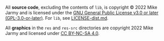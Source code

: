 All **source code**, excluding the contents of `lib`, is copyright © 2022 Mike Jarmy and is licensed under the [GNU General Public License v3.0 or later (GPL-3.0-or-later)](LICENSE).  For `lib`, see [LICENSE-dist.md](LICENSE-dist.md).

All **graphics** in the `res` and `res-src` directories are copyright 2022 Mike Jarmy and licensed under [CC BY-NC-SA 4.0](https://creativecommons.org/licenses/by-nc-sa/4.0/).
